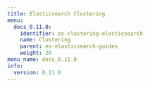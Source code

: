 ```yaml
---
title: Elasticsearch Clustering
menu:
  docs_0.11.0:
    identifier: es-clustering-elasticsearch
    name: Clustering
    parent: es-elasticsearch-guides
    weight: 20
menu_name: docs_0.11.0
info:
  version: 0.11.0
---
```


